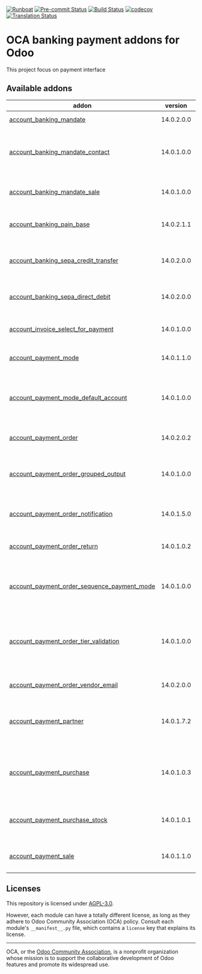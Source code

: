 
[![Runboat](https://img.shields.io/badge/runboat-Try%20me-875A7B.png)](https://runboat.odoo-community.org/builds?repo=OCA/bank-payment&target_branch=14.0)
[![Pre-commit Status](https://github.com/OCA/bank-payment/actions/workflows/pre-commit.yml/badge.svg?branch=14.0)](https://github.com/OCA/bank-payment/actions/workflows/pre-commit.yml?query=branch%3A14.0)
[![Build Status](https://github.com/OCA/bank-payment/actions/workflows/test.yml/badge.svg?branch=14.0)](https://github.com/OCA/bank-payment/actions/workflows/test.yml?query=branch%3A14.0)
[![codecov](https://codecov.io/gh/OCA/bank-payment/branch/14.0/graph/badge.svg)](https://codecov.io/gh/OCA/bank-payment)
[![Translation Status](https://translation.odoo-community.org/widgets/bank-payment-14-0/-/svg-badge.svg)](https://translation.odoo-community.org/engage/bank-payment-14-0/?utm_source=widget)

<!-- /!\ do not modify above this line -->

# OCA banking payment addons for Odoo

This project focus on payment interface

<!-- /!\ do not modify below this line -->

<!-- prettier-ignore-start -->

[//]: # (addons)

Available addons
----------------
addon | version | maintainers | summary
--- | --- | --- | ---
[account_banking_mandate](account_banking_mandate/) | 14.0.2.0.0 |  | Banking mandates
[account_banking_mandate_contact](account_banking_mandate_contact/) | 14.0.1.0.0 |  | Assign specific banking mandates in contact level
[account_banking_mandate_sale](account_banking_mandate_sale/) | 14.0.1.0.0 |  | Adds mandates on sale orders
[account_banking_pain_base](account_banking_pain_base/) | 14.0.2.1.1 |  | Base module for PAIN file generation
[account_banking_sepa_credit_transfer](account_banking_sepa_credit_transfer/) | 14.0.2.0.0 |  | Create SEPA XML files for Credit Transfers
[account_banking_sepa_direct_debit](account_banking_sepa_direct_debit/) | 14.0.2.0.0 |  | Create SEPA files for Direct Debit
[account_invoice_select_for_payment](account_invoice_select_for_payment/) | 14.0.1.0.0 |  | Account Invoice Select for Payment
[account_payment_mode](account_payment_mode/) | 14.0.1.1.0 |  | Account Payment Mode
[account_payment_mode_default_account](account_payment_mode_default_account/) | 14.0.1.0.0 |  | Set Receivable or Payable account according to payment mode
[account_payment_order](account_payment_order/) | 14.0.2.0.2 |  | Account Payment Order
[account_payment_order_grouped_output](account_payment_order_grouped_output/) | 14.0.1.0.0 |  | Account Payment Order - Generate grouped moves
[account_payment_order_notification](account_payment_order_notification/) | 14.0.1.5.0 | [![victoralmau](https://github.com/victoralmau.png?size=30px)](https://github.com/victoralmau) | Account Payment Order Notification
[account_payment_order_return](account_payment_order_return/) | 14.0.1.0.2 |  | Account Payment Order Return
[account_payment_order_sequence_payment_mode](account_payment_order_sequence_payment_mode/) | 14.0.1.0.0 |  | Account Payment Order Sequence Payment Mode
[account_payment_order_tier_validation](account_payment_order_tier_validation/) | 14.0.1.0.0 | [![marcelsavegnago](https://github.com/marcelsavegnago.png?size=30px)](https://github.com/marcelsavegnago) | Extends the functionality of Payment Orders to support a tier validation process.
[account_payment_order_vendor_email](account_payment_order_vendor_email/) | 14.0.2.0.0 |  | Account Payment Order Email
[account_payment_partner](account_payment_partner/) | 14.0.1.7.2 |  | Adds payment mode on partners and invoices
[account_payment_purchase](account_payment_purchase/) | 14.0.1.0.3 |  | Adds Bank Account and Payment Mode on Purchase Orders
[account_payment_purchase_stock](account_payment_purchase_stock/) | 14.0.1.0.1 |  | Integrate Account Payment Purchase with Stock
[account_payment_sale](account_payment_sale/) | 14.0.1.1.0 |  | Adds payment mode on sale orders

[//]: # (end addons)

<!-- prettier-ignore-end -->

## Licenses

This repository is licensed under [AGPL-3.0](LICENSE).

However, each module can have a totally different license, as long as they adhere to Odoo Community Association (OCA)
policy. Consult each module's `__manifest__.py` file, which contains a `license` key
that explains its license.

----
OCA, or the [Odoo Community Association](http://odoo-community.org/), is a nonprofit
organization whose mission is to support the collaborative development of Odoo features
and promote its widespread use.
